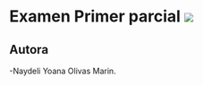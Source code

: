  # Examen Primer parcial <img src="imagenes/logo-uml.png">

 ## Autora

 -Naydeli Yoana Olivas Marin.

